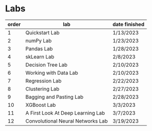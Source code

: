 # Labs

| order  | lab| date finished |
| ---- | ---- | ---- |
| 1  | Quickstart Lab  | 1/13/2023 |
| 2  | numPy Lab  | 1/23/2023 |
| 3  | Pandas Lab  | 1/28/2023 |
| 4  | skLearn Lab  | 2/8/2023 |
| 5  | Decision Tree Lab  | 2/10/2023 |
| 6  | Working with Data Lab  | 2/10/2023 |
| 7  | Regression Lab  | 2/22/2023 |
| 8  | Clustering Lab  | 2/27/2023 |
| 9  | Bagging and Pasting Lab  | 2/28/2023 |
| 10  | XGBoost Lab  | 3/3/2023 |
| 11  | A First Look At Deep Learning Lab  | 3/7/2023 |
| 12  | Convolutional Neural Networks Lab  | 3/19/2023 |
